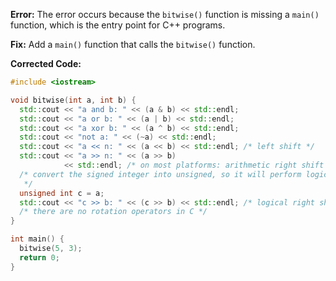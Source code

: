 **Error:** The error occurs because the `bitwise()` function is missing a `main()` function, which is the entry point for C++ programs.

**Fix:** Add a `main()` function that calls the `bitwise()` function.

**Corrected Code:**

```cpp
#include <iostream>

void bitwise(int a, int b) {
  std::cout << "a and b: " << (a & b) << std::endl;
  std::cout << "a or b: " << (a | b) << std::endl;
  std::cout << "a xor b: " << (a ^ b) << std::endl;
  std::cout << "not a: " << (~a) << std::endl;
  std::cout << "a << n: " << (a << b) << std::endl; /* left shift */
  std::cout << "a >> n: " << (a >> b)
            << std::endl; /* on most platforms: arithmetic right shift */
  /* convert the signed integer into unsigned, so it will perform logical shift
   */
  unsigned int c = a;
  std::cout << "c >> b: " << (c >> b) << std::endl; /* logical right shift */
  /* there are no rotation operators in C */
}

int main() {
  bitwise(5, 3);
  return 0;
}
```
